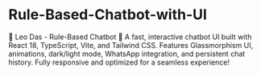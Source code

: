 # Rule-Based-Chatbot-with-UI
🚀 Leo Das - Rule-Based Chatbot 🤖 A fast, interactive chatbot UI built with React 18, TypeScript, Vite, and Tailwind CSS. Features Glassmorphism UI, animations, dark/light mode, WhatsApp integration, and persistent chat history. Fully responsive and optimized for a seamless experience!
